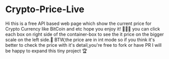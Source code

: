 # Crypto-Price-Live
Hi this is a free API based web page which show the current price for Crypto Currency like BitCoin and etc hope you enjoy it! 🎇🎆🎈
you can click each box on right side of the container-box to see the it price on the bigger scale on the left side.🎏
BTW,the price are in int mode so if you think it's better to check the price with it's detail,you're free to fork or have PR I will be happy to expand this tiny project 🏆
